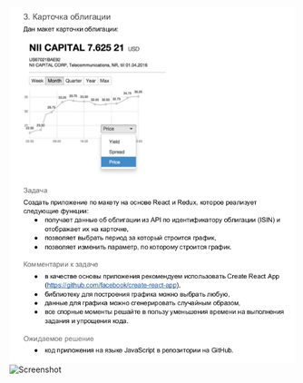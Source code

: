 ![alt text](https://github.com/donPindyukel/SkyBondsTest/blob/master/screenshot.jpg)
![Screenshot](screenshot.png)